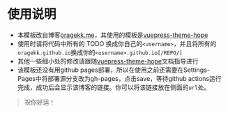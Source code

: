 # 使用说明

- 本模板改自博客[oragekk.me](https://oragekk.me/)，其使用的模板是[vuepress-theme-hope](https://vuepress-theme-hope.github.io/v2/zh/)
- 使用时请将代码中所有的 TODO 换成你自己的`<username>`，并且将所有的`oragekk.github.io`换成你的`<username>.github.io[/REPO/]`
- 其他一些细小处的修改请跟随[vuepress-theme-hope](https://vuepress-theme-hope.github.io/v2/zh/)文档指导进行
- 该模板还没有用github pages部署，所以在使用之前还需要在Settings-Pages中将部署源分支改为gh-pages，点击save，等待github actions运行完成，成功后会显示该博客的链接。你可以将该链接放在侧面的`url`处。

> 祝你好运！
